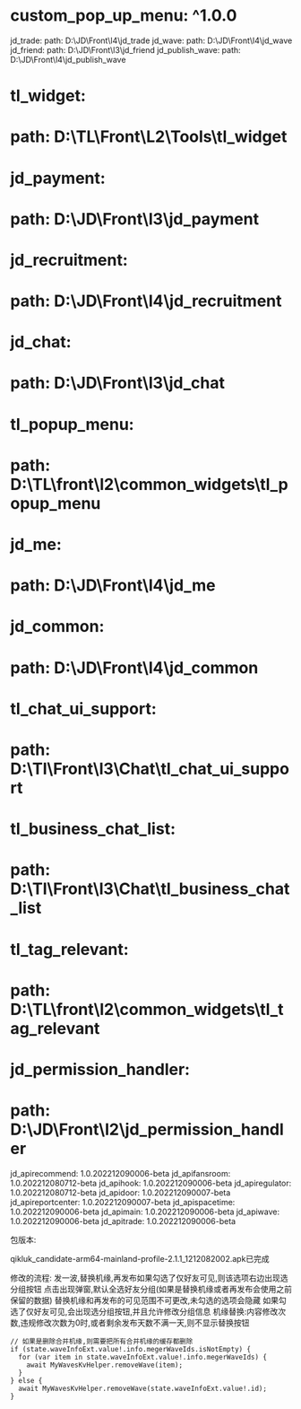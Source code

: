   #  custom_pop_up_menu: ^1.0.0
  jd_trade:
    path: D:\JD\Front\l4\jd_trade
  jd_wave:
    path: D:\JD\Front\l4\jd_wave
  jd_friend:
    path: D:\JD\Front\l3\jd_friend
  jd_publish_wave:
    path: D:\JD\Front\l4\jd_publish_wave
  #  tl_widget:
  #    path: D:\TL\Front\L2\Tools\tl_widget
  #  jd_payment:
  #    path: D:\JD\Front\l3\jd_payment
  #  jd_recruitment:
  #    path: D:\JD\Front\l4\jd_recruitment
  #  jd_chat:
  #    path: D:\JD\Front\l3\jd_chat
  #  tl_popup_menu:
  #    path: D:\TL\front\l2\common_widgets\tl_popup_menu
  #  jd_me:
  #    path: D:\JD\Front\l4\jd_me
  #  jd_common:
  #    path: D:\JD\Front\l4\jd_common
  #  tl_chat_ui_support:
  #    path: D:\Tl\Front\l3\Chat\tl_chat_ui_support
  #  tl_business_chat_list:
  #    path: D:\Tl\Front\l3\Chat\tl_business_chat_list
  #  tl_tag_relevant:
  #    path: D:\TL\front\l2\common_widgets\tl_tag_relevant
  #  jd_permission_handler:
  #    path: D:\JD\Front\l2\jd_permission_handler
  jd_apirecommend: 1.0.202212090006-beta
  jd_apifansroom: 1.0.202212080712-beta
  jd_apihook: 1.0.202212090006-beta
  jd_apiregulator: 1.0.202212080712-beta
  jd_apidoor: 1.0.202212090007-beta
  jd_apireportcenter: 1.0.202212090007-beta
  jd_apispacetime: 1.0.202212090006-beta
  jd_apimain: 1.0.202212090006-beta
  jd_apiwave: 1.0.202212090006-beta
  jd_apitrade: 1.0.202212090006-beta


  包版本:

qikluk_candidate-arm64-mainland-profile-2.1.1_1212082002.apk已完成

修改的流程:
发一波,替换机缘,再发布如果勾选了仅好友可见,则该选项右边出现选分组按钮
点击出现弹窗,默认全选好友分组(如果是替换机缘或者再发布会使用之前保留的数据)
替换机缘和再发布的可见范围不可更改,未勾选的选项会隐藏
如果勾选了仅好友可见,会出现选分组按钮,并且允许修改分组信息
机缘替换:内容修改次数,违规修改次数为0时,或者剩余发布天数不满一天,则不显示替换按钮

    // 如果是删除合并机缘,则需要把所有合并机缘的缓存都删除
    if (state.waveInfoExt.value!.info.megerWaveIds.isNotEmpty) {
      for (var item in state.waveInfoExt.value!.info.megerWaveIds) {
        await MyWavesKvHelper.removeWave(item);
      }
    } else {
      await MyWavesKvHelper.removeWave(state.waveInfoExt.value!.id);
    }
